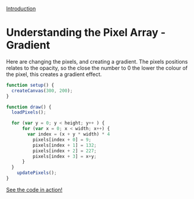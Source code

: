 [Introduction](../)


# Understanding the Pixel Array - Gradient

Here are changing the pixels, and creating a gradient. The pixels positions relates to the opacity, so the close the number to 0 the lower the colour of the pixel, this creates a gradient effect.
```js
function setup() {
  createCanvas(300, 200);
}

function draw() {
  loadPixels();

  for (var y = 0; y < height; y++ ) {
      for (var x = 0; x < width; x++) {
        var index = (x + y * width) * 4
          pixels[index + 0] = 9;
          pixels[index + 1] = 132;
          pixels[index + 2] = 227;
          pixels[index + 3] = x+y;
      }
  }
    updatePixels();
}
```

[See the code in action!](sketch.html)